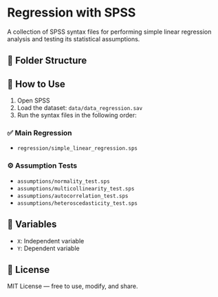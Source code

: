 # Regression with SPSS

A collection of SPSS syntax files for performing simple linear regression analysis and testing its statistical assumptions.

## 📁 Folder Structure


## 🚀 How to Use

1. Open SPSS
2. Load the dataset: `data/data_regression.sav`
3. Run the syntax files in the following order:

### ✅ Main Regression
- `regression/simple_linear_regression.sps`

### ⚙️ Assumption Tests
- `assumptions/normality_test.sps`  
- `assumptions/multicollinearity_test.sps`  
- `assumptions/autocorrelation_test.sps`  
- `assumptions/heteroscedasticity_test.sps`

## 🧠 Variables
- `X`: Independent variable
- `Y`: Dependent variable

## 📄 License
MIT License — free to use, modify, and share.
